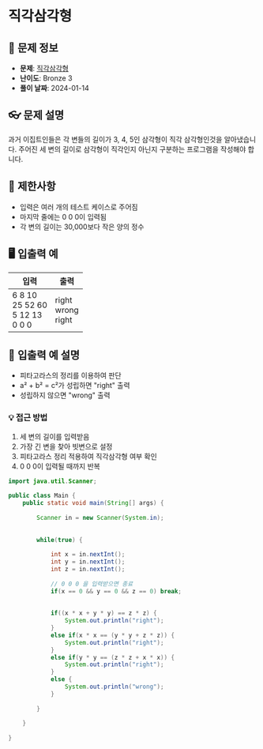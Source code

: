# 직각삼각형

## 📌 문제 정보
- **문제**: [직각삼각형](https://www.acmicpc.net/problem/4153)
- **난이도**: Bronze 3
- **풀이 날짜**: 2024-01-14

## 👓 문제 설명
과거 이집트인들은 각 변들의 길이가 3, 4, 5인 삼각형이 직각 삼각형인것을 알아냈습니다. 주어진 세 변의 길이로 삼각형이 직각인지 아닌지 구분하는 프로그램을 작성해야 합니다.

## 🚫 제한사항
- 입력은 여러 개의 테스트 케이스로 주어짐
- 마지막 줄에는 0 0 0이 입력됨
- 각 변의 길이는 30,000보다 작은 양의 정수

## 🖥️ 입출력 예
| 입력 | 출력 |
|------|------|
| 6 8 10<br>25 52 60<br>5 12 13<br>0 0 0 | right<br>wrong<br>right |

## 📝 입출력 예 설명
- 피타고라스의 정리를 이용하여 판단
- a² + b² = c²가 성립하면 "right" 출력
- 성립하지 않으면 "wrong" 출력

### 💡 접근 방법
1. 세 변의 길이를 입력받음
2. 가장 긴 변을 찾아 빗변으로 설정
3. 피타고라스 정리 적용하여 직각삼각형 여부 확인
4. 0 0 0이 입력될 때까지 반복

```java
import java.util.Scanner;
 
public class Main {
	public static void main(String[] args) {
    
        Scanner in = new Scanner(System.in);
       
        
        while(true) {
        	
        	int x = in.nextInt();
        	int y = in.nextInt();
        	int z = in.nextInt();
        	
			// 0 0 0 을 입력받으면 종료
        	if(x == 0 && y == 0 && z == 0) break;
            
        	
        	if((x * x + y * y) == z * z) {
				System.out.println("right");
			}
        	else if(x * x == (y * y + z * z)) {
				System.out.println("right");
			}
        	else if(y * y == (z * z + x * x)) {
				System.out.println("right");
			}
        	else {
				System.out.println("wrong");
			}
        	
		}
 
	}
 
}
```